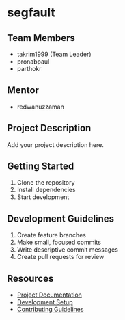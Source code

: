 # segfault

## Team Members
- takrim1999 (Team Leader)
- pronabpaul
- parthokr

## Mentor
- redwanuzzaman

## Project Description
Add your project description here.

## Getting Started
1. Clone the repository
2. Install dependencies
3. Start development

## Development Guidelines
1. Create feature branches
2. Make small, focused commits
3. Write descriptive commit messages
4. Create pull requests for review

## Resources
- [Project Documentation](docs/)
- [Development Setup](docs/setup.md)
- [Contributing Guidelines](https://github.com/Learnathon-By-Geeky-Solutions/segfault/wiki/Contributing)
